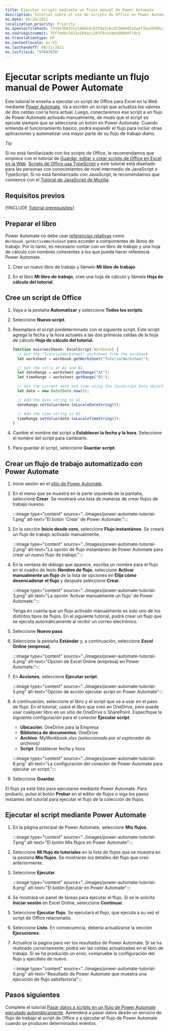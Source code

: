 ```yaml
---
title: Ejecutar scripts mediante un flujo manual de Power Automate
description: Tutorial sobre el uso de scripts de Office en Power Automate mediante un desencadenador manual.
ms.date: 06/29/2021
localization_priority: Priority
ms.openlocfilehash: 7244e3b637e21d66bdc83fda2c0cd23b8445a3a6f38a35b0bc3c35cfa8a58440
ms.sourcegitcommit: 75f7ed8c2d23a104acc293f8ce29ea580b4fcdc5
ms.translationtype: HT
ms.contentlocale: es-ES
ms.lasthandoff: 08/11/2021
ms.locfileid: "57847670"
---
```

# <a name="call-scripts-from-a-manual-power-automate-flow"></a>Ejecutar scripts mediante un flujo manual de Power Automate

Este tutorial le enseña a ejecutar un script de Office para Excel en la Web mediante [Power Automate](https://flow.microsoft.com). Va a escribir un script que actualiza los valores de dos celdas con la hora actual. Luego, conectaremos ese script a un flujo de Power Automate activado manualmente, de modo que el script se ejecute siempre que se seleccione un botón en Power Automate. Cuando entienda el funcionamiento básico, podrá expandir el flujo para incluir otras aplicaciones y automatizar una mayor parte de su flujo de trabajo diario.

> [!TIP]
> Si no está familiarizado con los scripts de Office, le recomendamos que empiece con el tutorial de [Guardar, editar y crear scripts de Office en Excel en la Web](excel-tutorial.md). [Scripts de Office usa TypeScript](../overview/code-editor-environment.md) y este tutorial está diseñado para las personas con conocimientos de nivel intermedio de JavaScript o TypeScript. Si no está familiarizado con JavaScript, le recomendamos que comience con el [Tutorial de JavaScript de Mozilla](https://developer.mozilla.org/docs/Web/JavaScript/Guide/Introduction).

## <a name="prerequisites"></a>Requisitos previos

[!INCLUDE [Tutorial prerequisites](../includes/power-automate-tutorial-prerequisites.md)]

## <a name="prepare-the-workbook"></a>Preparar el libro

Power Automate no debe usar [referencias relativas](../testing/power-automate-troubleshooting.md#avoid-relative-references) como `Workbook.getActiveWorksheet` para acceder a componentes de libros de trabajo. Por lo tanto, es necesario contar con un libro de trabajo y una hoja de cálculo con nombres coherentes a los que pueda hacer referencia Power Automate.

1. Cree un nuevo libro de trabajo y llámelo **Mi libro de trabajo**.

2. En el libro **Mi libro de trabajo**, cree una hoja de cálculo y llámela **Hoja de cálculo del tutorial**.

## <a name="create-an-office-script"></a>Cree un script de Office

1. Vaya a la pestaña **Automatizar** y seleccione **Todos los scripts**.

2. Seleccione **Nuevo script**.

3. Reemplace el script predeterminado con el siguiente script. Este script agrega la fecha y la hora actuales a las dos primeras celdas de la hoja de cálculo **Hoja de cálculo del tutorial**.

    ```TypeScript
    function main(workbook: ExcelScript.Workbook) {
      // Get the "TutorialWorksheet" worksheet from the workbook.
      let worksheet = workbook.getWorksheet("TutorialWorksheet");

      // Get the cells at A1 and B1.
      let dateRange = worksheet.getRange("A1");
      let timeRange = worksheet.getRange("B1");

      // Get the current date and time using the JavaScript Date object.
      let date = new Date(Date.now());

      // Add the date string to A1.
      dateRange.setValue(date.toLocaleDateString());

      // Add the time string to B1.
      timeRange.setValue(date.toLocaleTimeString());
    }
    ```

4. Cambie el nombre del script a **Establecer la fecha y la hora**. Seleccione el nombre del script para cambiarlo.

5. Para guardar el script, seleccione **Guardar script**.

## <a name="create-an-automated-workflow-with-power-automate"></a>Crear un flujo de trabajo automatizado con Power Automate

1. Inicie sesión en el [sitio de Power Automate](https://flow.microsoft.com).

2. En el menú que se muestra en la parte izquierda de la pantalla, seleccione **Crear**. Se mostrará una lista de maneras de crear flujos de trabajo nuevos.

    :::image type="content" source="../images/power-automate-tutorial-1.png" alt-text="El botón 'Crear' de Power Automate.":::

3. En la sección **Inicio desde cero**, seleccione **Flujo instantáneo**. Se creará un flujo de trabajo activado manualmente.

    :::image type="content" source="../images/power-automate-tutorial-2.png" alt-text="La opción de flujo instantáneo de Power Automate para crear un nuevo flujo de trabajo.":::

4. En la ventana de diálogo que aparece, escriba un nombre para el flujo en el cuadro de texto **Nombre de flujo**, seleccione **Activar manualmente un flujo** de la lista de opciones en **Elija cómo desencadenar el flujo** y después seleccione **Crear**.

    :::image type="content" source="../images/power-automate-tutorial-3.png" alt-text="La opción 'Activar manualmente un flujo' de Power Automate.":::

    Tenga en cuenta que un flujo activado manualmente es solo uno de los distintos tipos de flujos. En el siguiente tutorial, podrá crear un flujo que se ejecuta automáticamente al recibir un correo electrónico.

5. Seleccione **Nuevo paso**.

6. Seleccione la pestaña **Estándar** y, a continuación, seleccione **Excel Online (empresa)**.

    :::image type="content" source="../images/power-automate-tutorial-4.png" alt-text="Opción de Excel Online (empresa) en Power Automate.":::

7. En **Acciones**, seleccione **Ejecutar script**.

    :::image type="content" source="../images/power-automate-tutorial-5.png" alt-text="Opción de acción ejecutar script en Power Automate":::

8. A continuación, seleccione el libro y el script que va a usar en el paso de flujo. En el tutorial, usará el libro que creó en OneDrive, pero puede usar cualquier libro en un sitio de OneDrive o SharePoint. Especifique la siguiente configuración para el conector **Ejecutar script**:

    - **Ubicación**: OneDrive para la Empresa
    - **Biblioteca de documentos**: OneDrive
    - **Archivo**: MyWorkbook.xlsx *(seleccionado por el explorador de archivos)*
    - **Script**: Establecer fecha y hora

    :::image type="content" source="../images/power-automate-tutorial-6.png" alt-text="La configuración del conector de Power Automate para ejecutar un script.":::

9. Seleccione **Guardar**.

El flujo ya está listo para ejecutarse mediante Power Automate. Para probarlo, pulse el botón **Probar** en el editor de flujos o siga los pasos restantes del tutorial para ejecutar el flujo de la colección de flujos.

## <a name="run-the-script-through-power-automate"></a>Ejecutar el script mediante Power Automate

1. En la página principal de Power Automate, seleccione **Mis flujos**.

    :::image type="content" source="../images/power-automate-tutorial-7.png" alt-text="El botón Mis flujos en Power Automate":::

2. Seleccione **Mi flujo de tutoriales** en la lista de flujos que se muestra en la pestaña **Mis flujos**. Se mostrarán los detalles del flujo que creó anteriormente.

3. Seleccione **Ejecutar**.

    :::image type="content" source="../images/power-automate-tutorial-8.png" alt-text="El botón Ejecutar en Power Automate":::

4. Se mostrará un panel de tareas para ejecutar el flujo. Si se le solicita **Iniciar sesión** en Excel Online, seleccione **Continuar**.

5. Seleccione **Ejecutar flujo**. Se ejecutará el flujo, que ejecuta a su vez el script de Office relacionado.

6. Seleccione **Listo**. En consecuencia, debería actualizarse la sección **Ejecuciones**.

7. Actualice la página para ver los resultados de Power Automate. Si se ha realizado correctamente, podrá ver las celdas actualizadas en el libro de trabajo. Si se ha producido un error, compruebe la configuración del flujo y ejecútelo de nuevo.

    :::image type="content" source="../images/power-automate-tutorial-9.png" alt-text="Resultado de Power Automate que muestra una ejecución de flujo satisfactoria":::

## <a name="next-steps"></a>Pasos siguientes

Complete el tutorial [Pasar datos a scripts en un flujo de Power Automate ejecutado automáticamente](excel-power-automate-trigger.md). Aprenderá a pasar datos desde un servicio de flujo de trabajo al script de Office y a ejecutar el flujo de Power Automate cuando se producen determinados eventos.
